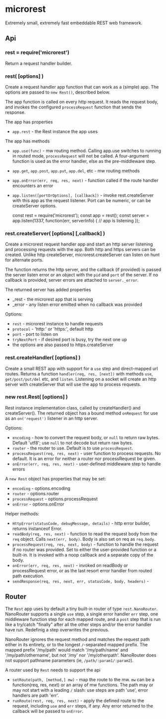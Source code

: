 microrest
=========

Extremely small, extremely fast embeddable REST web framework.


Api
---

### rest = require('microrest')

Return a request handler builder.

### rest( [options] )

Create a request handler app function that can work as a (simple) app.
The options are passed to `new Rest()`, described below.

The app function is called on every http request.  It reads the request body,
and invokes the configured `processRequest` function that sends the response.

The app has properties
- `app.rest` - the Rest instance the app uses

The app has methods
- `app.use(func)` - mw routing method.  Calling app.use switches to running in routed mode,
  `processRequest` will not be called.  A four-argument function is used as the error handler,
  else as the pre-middleware step.
- `app.get`, `app.post`, `app.put`, `app.del`, etc - mw routing methods
- `app.onError(err, req, res, next)` - function called if the route handler encounters an error
- `app.listen([portOrOptions], [callback])` - invoke rest.createServer with this app as the request
listener.  Port can be numeric, or can be createServer options.


    const rest = require('microrest');
    const app = rest();
    const server = app.listen(1337, function(err, serverInfo) {
        // app is listening
    });

### rest.createServer( [options] [,callback] )

Create a microrest request handler app and start an http server listening and
processing requests with the app.  Both http and https servers can be created.
Unlike http createServer, microrest.createServer can listen on hunt for alternate ports.

The function returns the http server, and the callback (if provided) is passed
the server listen error or an object with the `pid` and `port` of the server.
If no callback is provided, server errors are attached to `server._error`.

The returned server has added properties
- _rest - the microrest app that is serving
- _error - any listen error emitted when no callback was provided

Options:
- `rest` - microrest instance to handle requests
- `protocol` - 'http:' or 'https:', default http
- `port` - port to listen on
- `tryNextPort` - if desired port is busy, try the next one up
- the options are also passed to https.createServer

### rest.createHandler( [options] )

Create a small REST app with support for a `use` step and direct-mapped url routes.
Returns a function `handler(req, res, [next])` with methods `use`, `get/post/put/del`
etc, and `listen`.  Listening on a socket will create an http server with createServer
that will use the app to process requests.

### new rest.Rest( [options] )

Rest instance implementation class, called by createHandler() and createServer().
The returned object has a bound method `onRequest` for use as an `on('request')`
listener in an http server.

Options:
- `encoding` - how to convert the request body, or `null` to return raw bytes.
  Default 'utf8'; use `null` to not decode but return raw bytes.
- `router` - the router to use.  Default is to use `processRequest`.
- `processRequest(req, res, next)` - user function to process requests.
  No default.  It is an error for neither a router nor processRequest be given.
- `onError(err, req, res, next)` - user-defined middleware step to handle errors

A `new Rest` object has properties that may be set:
- `encoding` - options.encoding
- `router` - options.router
- `processRequest` - options.processRequest
- `onError` - options.onError

Helper methods:
- `HttpError(statusCode, debugMessage, details)` - http error builder, returns instanceof Error.
- `readBody(req, res, next)` - function to read the request body from the `req` object.
   Calls `next(err, body)`.  Body is also set on req as `req.body`.
- `processRequest(req, res, next, body)` - function to handle the request if
   no router was provided.  Set to either the user-provided function or a built-in.
   It is invoked with a noop callback and a separate copy of the body.
- `onError(err, req, res, next)` - invoked on readBody or processRequest error, or
   as the last resort error handler from routed path execution.
- `sendResponse(req, res, next, err, statusCode, body, headers)` -


Router
------

The `Rest` app uses by default a tiny built-in router of type `rest.NanoRouter`.
NanoRouter supports a single `use` step, a single error handler `err` step, one
middleware function step for each mapped route, and a `post` step that is run like a
try/catch "finally" after all the other steps and/or the error handler have run.
Redefinig a step overwrites the previous.

NanoRouter ignores the request method and matches the request path either in its
entirety, or to the longest `/`-separated mapped prefix.  The mapped prefix '/my/path'
would match '/my/path/name' and '/my/path/othername', but not '/my' nor
'/my/otherpath'.  NanoRouter does not support pathname parameters (ie,
`/path/:param1/:param2`).

A router used by `Rest` needs to support the api
- `setRoute(path, [method,] mw)` - map the route to the mw.  `mw` can be a function(req, res, next)
  or an array of mw functions.  The path may or may not start with a leading `/` slash:
  use steps are path 'use', error handlers are path 'err'.
- `runRoute(rest, req, res, next)` - apply the defined route to the request, including
  `use` and `err` steps, if any.  Any error returned to the callback will be passed to
  `onError`.

